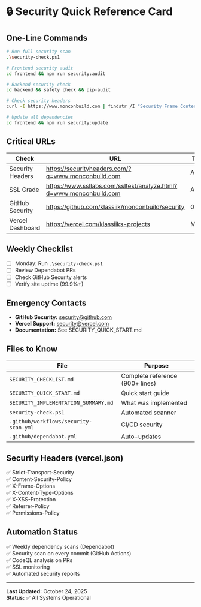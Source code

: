 # 🔒 Security Quick Reference Card

## One-Line Commands

```bash
# Run full security scan
.\security-check.ps1

# Frontend security audit
cd frontend && npm run security:audit

# Backend security check  
cd backend && safety check && pip-audit

# Check security headers
curl -I https://www.monconbuild.com | findstr /I "Security Frame Content"

# Update all dependencies
cd frontend && npm run security:update
```

## Critical URLs

| Check | URL | Target |
|-------|-----|--------|
| Security Headers | https://securityheaders.com/?q=www.monconbuild.com | A+ |
| SSL Grade | https://www.ssllabs.com/ssltest/analyze.html?d=www.monconbuild.com | A+ |
| GitHub Security | https://github.com/klassiik/monconbuild/security | 0 alerts |
| Vercel Dashboard | https://vercel.com/klassiiks-projects | Monitor |

## Weekly Checklist

- [ ] Monday: Run `.\security-check.ps1`
- [ ] Review Dependabot PRs
- [ ] Check GitHub Security alerts
- [ ] Verify site uptime (99.9%+)

## Emergency Contacts

- **GitHub Security:** security@github.com
- **Vercel Support:** security@vercel.com
- **Documentation:** See SECURITY_QUICK_START.md

## Files to Know

| File | Purpose |
|------|---------|
| `SECURITY_CHECKLIST.md` | Complete reference (900+ lines) |
| `SECURITY_QUICK_START.md` | Quick start guide |
| `SECURITY_IMPLEMENTATION_SUMMARY.md` | What was implemented |
| `security-check.ps1` | Automated scanner |
| `.github/workflows/security-scan.yml` | CI/CD security |
| `.github/dependabot.yml` | Auto-updates |

## Security Headers (vercel.json)

✅ Strict-Transport-Security  
✅ Content-Security-Policy  
✅ X-Frame-Options  
✅ X-Content-Type-Options  
✅ X-XSS-Protection  
✅ Referrer-Policy  
✅ Permissions-Policy  

## Automation Status

✅ Weekly dependency scans (Dependabot)  
✅ Security scan on every commit (GitHub Actions)  
✅ CodeQL analysis on PRs  
✅ SSL monitoring  
✅ Automated security reports  

---

**Last Updated:** October 24, 2025  
**Status:** ✅ All Systems Operational
